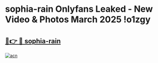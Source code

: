 # sophia-rain Onlyfans Leaked - New Video & Photos March 2025 !o1zgy

# <h2><a href="https://32kiov.iuczelnia.edu.pl?title=sophia-rain&ref=o1zgy">🔗👉 🔴 sophia-rain</a></h2>

[![acn](https://github.com/user-attachments/assets/0f9c940e-d8b0-45ae-aac7-cd30a18b3e1c)](https://32kiov.iuczelnia.edu.pl?title=sophia-rain&ref=o1zgy)

